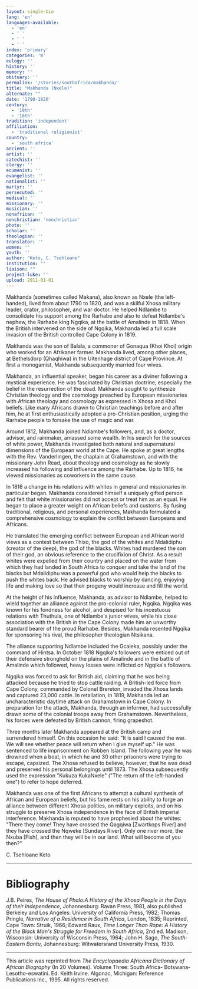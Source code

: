 ```yaml
---
layout: single-bio
lang: 'en'
languages-available:
  - 'en'
  - ' '
  - ' '
  - ' '
index: 'primary'
categories: 'm'
eulogy: ''
history: ''
memory: ''
obituary: ''
permalink: '/stories/southafrica/makhanda/'
title: "Makhanda (Nxele)"
alternate: ""
date: '1790-1820'
century:
  - '19th'
  - '18th'
tradition: 'independent'
affiliation:
  - 'traditional religionist'
country:
  - 'south africa'
ancient: ''
artist: ''
catechist: ''
clergy: ''
ecumenist: ''
evangelist: ''
nationalist: ''
martyr: ''
persecuted: ''
medical: ''
missionary: ''
musician: ''
nonafrican: ''
nonchristian: 'nonchristian'
photo: ''
scholar: ''
theologian: ''
translator: ''
women: ''
youth: ''
author: "Keto, C. Tsehloane"
institution: ""
liaison: ""
project-luke: ''
upload: 2011-01-01
---
```




Makhanda (sometimes called Makana), also known as Nxele (the left-handed), lived from about 1790 to 1820, and was a skilful Xhosa military leader, orator, philosopher, and war doctor. He helped Ndlambe to consolidate his support among the Rarhabe and also to defeat Ndlambe's nephew, the Rarhabe king Ngqika, at the battle of Amalinde in 1818. When the British intervened on the side of Ngqika, Makhanda led a full scale invasion of the British controlled Cape Colony in 1819.

Makhanda was the son of Balala, a commoner of Gonaqua (Khoi Khoi) origin who worked for an Afrikaner farmer. Makhanda lived, among other places, at Bethelsdorp (Qhaqhiwa) in the Uitenhage district of Cape Province. At first a monogamist, Makhanda subsequently married four wives.

Makhanda, an influential speaker, began his career as a diviner following a mystical experience. He was fascinated by Christian doctrine, especially the belief in the resurrection of the dead. Makhanda sought to synthesize Christian theology and the cosmology preached by European missionaries with African theology and cosmology as expressed in Xhosa and Khoi beliefs. Like many Africans drawn to Christian teachings before and after him, he at first enthusiastically adopted a pro-Christian position, urging the Rarhabe people to forsake the use of magic and war.

Around 1812, Makhanda joined Ndlambe's followers, and, as a doctor, advisor, and rainmaker, amassed some wealth. In his search for the sources of white power, Makhanda investigated both natural and supernatural dimensions of the European world at the Cape. He spoke at great lengths with the Rev. Vanderlingen, the chaplain at Grahamstown, and with the missionary John Read, about theology and cosmology as he slowly increased his following and influence among the Rarhabe. Up to 1816, he viewed missionaries as coworkers in the same cause.

In 1816 a change in his relations with whites in general and missionaries in particular began. Makhanda considered himself a uniquely gifted person and felt that white missionaries did not accept or treat him as an equal. He began to place a greater weight on African beliefs and customs. By fusing traditional, religious, and personal experiences, Makhanda formulated a comprehensive cosmology to explain the conflict between Europeans and Africans.

He translated the emerging conflict between European and African world views as a contest between Thixo, the god of the whites and Mdalidiphu (creator of the deep), the god of the blacks. Whites had murdered the son of their god, an obvious reference to the crucifixion of Christ. As a result whites were expelled from their country and placed on the water from which they had landed in South Africa to conquer and take the land of the blacks but Mdalidiphu was a powerful god who would help the blacks to push the whites back. He advised blacks to worship by dancing, enjoying life and making love so that their progeny would increase and fill the world.

At the height of his influence, Makhanda, as advisor to Ndlambe, helped to wield together an alliance against the pro-colonial ruler, Ngqika. Ngqika was known for his fondness for alcohol, and despised for his incestuous relations with Thuthula, one of Ndlambe's junior wives, while his close association with the British in the Cape Colony made him an unworthy standard bearer of the proud Rarhabe. Besides, Makhanda resented Ngqika for sponsoring his rival, the philosopher theologian Ntsikana.

The alliance supporting Ndlambe included the Gcaleka, possibly under the command of Hintsa. In October 1818 Ngqika's followers were enticed out of their defensive stronghold on the plains of Amalinde and in the battle of Amalinde which followed, heavy losses were inflicted on Ngqika's followers.

Ngqika was forced to ask for British aid, claiming that he was being attacked because he tried to stop cattle raiding. A British-led force from Cape Colony, commanded by Colonel Brereton, invaded the Xhosa lands and captured 23,000 cattle. In retaliation, in 1819, Makhanda led an uncharacteristic daytime attack on Grahamstown in Cape Colony. In preparation for the attack, Makhanda, through an informer, had successfully drawn some of the colonial troops away from Grahamstown. Nevertheless, his forces were defeated by British cannon, firing grapeshot.

Three months later Makhanda appeared at the British camp and surrendered himself. On this occasion he said: "It is said I caused the war. We will see whether peace will return when I give myself up." He was sentenced to life imprisonment on Robben Island. The following year he was drowned when a boat, in which he and 30 other prisoners were trying to escape, capsized. The Xhosa refused to believe, however, that he was dead and preserved his personal belongings until 1873. The Xhosa subsequently used the expression "Kukuza KukaNxele" ("The return of the left-handed one") to refer to hope deferred.

Makhanda was one of the first Africans to attempt a cultural synthesis of African and European beliefs, but his fame rests on his ability to forge an alliance between different Xhosa polities, on military exploits, and on his struggle to preserve Xhosa independence in the face of British imperial interference. Makhanda is reputed to have prophesied about the whites: "There they come! They have crossed the Qagqiwa [Zwartkops River] and they have crossed the Nqweke [Sundays River]. Only one river more, the Nxuba [Fish], and then they will be in our land. What will become of you then?"

C. Tsehloane Keto

---

# Bibliography

J.B. Peires, *The House of Phalo:A History of the Xhosa People in the Days of their Independence*, Johannesburg: Ravan Press, 1981, also published Berkeley and Los Angeles: University of California Press, 1982; Thomas Pringle, *Narrative of a Residence in South Africa*, London, 1835; Reprinted, Cape Town: Struik, 1966; Edward Raux, *Time Longer Than Rope: A History of the Black Man's Struggle for Freedom in South Africa*, 2nd ed. Madison, Wisconsin: University of Wisconsin Press, 1964; John H. Sago, *The South-Eastern Bantu*, Johannesburg: Witwatersrand University Press, 1930.

---

This article was reprinted from *The Encyclopaedia Africana Dictionary of African Biography* (In 20 Volumes). Volume Three: South Africa- Botswana-Lesotho-eswatini. Ed. Keith Irvine. Algonac, Michigan: Reference Publications Inc., 1995.  All rights reserved.
